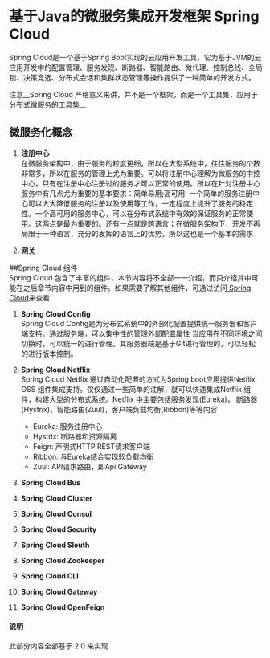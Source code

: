 # 基于Java的微服务集成开发框架 Spring Cloud  

Spring Cloud是一个基于Spring Boot实现的云应用开发工具，它为基于JVM的云应用开发中的配置管理、服务发现、断路器、智能路由、微代理、控制总线、全局锁、决策竞选、分布式会话和集群状态管理等操作提供了一种简单的开发方式。   

注意__Spring Cloud 严格意义来讲，并不是一个框架，而是一个工具集，应用于分布式微服务的工具集__    



## 微服务化概念  
1. __注册中心__  
    在微服务架构中，由于服务的粒度更细，所以在大型系统中，往往服务的个数非常多，所以在服务的管理上尤为重要。可以将注册中心理解为微服务的中控中心，只有在注册中心注册过的服务才可以正常的使用。所以在针对注册中心服务中有几点尤为重要的基本要求：简单易用;高可用; 一个简单的服务注册中心可以大大降低服务的注册以及使用等工作，一定程度上提升了服务的稳定性。一个高可用的服务中心，可以在分布式系统中有效的保证服务的正常使用。这两点是最为重要的。还有一点就是跨语言；在微服务架构下，开发不再局限于一种语言，充分的发挥的语言上的优势。所以这也是一个基本的需求    

2. __网关__




##Spring Cloud 组件  
Spring Cloud 包含了丰富的组件，本节内容将不全部一一介绍，而只介绍其中可能在之后章节内容中用到的组件。如果需要了解其他组件，可通过访问[
Spring Cloud](http://projects.spring.io/spring-cloud/)来查看     


1. __Spring Cloud Config__     
    Spring Cloud Config是为分布式系统中的外部化配置提供统一服务器和客户端支持。通过服务端，可以集中性的管理外部配置属性
    当应用在不同环境之间切换时，可以统一的进行管理。其服务器端是基于Git进行管理的，可以轻松的进行版本控制。
2. __Spring Cloud Netflix__     
    Spring Cloud Netflix 通过自动化配置的方式为Spring boot应用提供Netflix OSS 组件集成支持。仅仅通过一些简单的注解，就可以快速集成Netflix 组件，构建大型的分布式系统。Netflix 中主要包括服务发现(Eureka)， 断路器(Hystrix)，智能路由(Zuul)，客户端负载均衡(Ribbon)等等内容    
    * Eureka: 服务注册中心     
    * Hystrix: 断路器和资源隔离    
    * Feign: 声明式HTTP REST请求客户端    
    * Ribbon: 与Eureka结合实现软负载均衡    
    * Zuul: API请求路由，即Api Gateway    

3. __Spring Cloud Bus__     
4. __Spring Cloud Cluster__    
5. __Spring Cloud Consul__   
6. __Spring Cloud Security__   
7. __Spring Cloud Sleuth__   
8. __Spring Cloud Zookeeper__   
9. __Spring Cloud CLI__  
10. __Spring Cloud Gateway__   
11. __Spring Cloud OpenFeign__   




#### 说明 
此部分内容全部基于 2.0 来实现   

